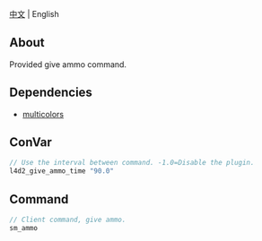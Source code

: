 [中文](./README.md) | English

## About
Provided give ammo command.

## Dependencies
- [multicolors](https://github.com/fdxx/l4d2_plugins/tree/main/multicolors) 

## ConVar
```c
// Use the interval between command. -1.0=Disable the plugin.
l4d2_give_ammo_time "90.0"
```

## Command
```c
// Client command, give ammo.
sm_ammo
```
